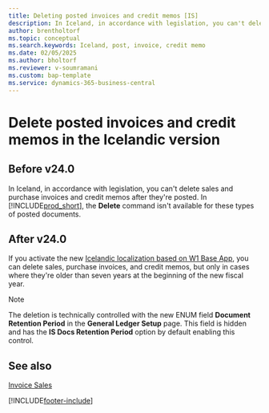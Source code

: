 ```yaml
---
title: Deleting posted invoices and credit memos [IS]
description: In Iceland, in accordance with legislation, you can't delete posted sales and purchase invoices and credit memos.
author: brentholtorf
ms.topic: conceptual
ms.search.keywords: Iceland, post, invoice, credit memo
ms.date: 02/05/2025
ms.author: bholtorf
ms.reviewer: v-soumramani
ms.custom: bap-template
ms.service: dynamics-365-business-central
---
```


# Delete posted invoices and credit memos in the Icelandic version

## Before v24.0

In Iceland, in accordance with legislation, you can't delete sales and purchase invoices and credit memos after they're posted. In [!INCLUDE[prod_short](../../includes/prod_short.md)], the **Delete** command isn't available for these types of posted documents. 

## After v24.0

If you activate the new [Icelandic localization based on W1 Base App](iceland-global-core-app.md), you can delete sales, purchase invoices, and credit memos, but only in cases where they're older than seven years at the beginning of the new fiscal year.

> [!NOTE]
> The deletion is technically controlled with the new ENUM field **Document Retention Period** in the **General Ledger Setup** page. This field is hidden and has the **IS Docs Retention Period** option by default enabling this control.

## See also  

[Invoice Sales](../../sales-how-invoice-sales.md)

[!INCLUDE[footer-include](../../includes/footer-banner.md)]
